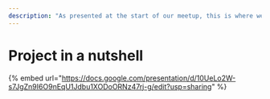 ```yaml
---
description: "As presented at the start of our meetup, this is where we are today with the Bike Data Project. \U0001F4A1"
---
```


# Project in a nutshell

{% embed url="https://docs.google.com/presentation/d/10UeLo2W-s7JgZn9I6O9nEqU1Jdbu1XODoORNz47rj-g/edit?usp=sharing" %}







